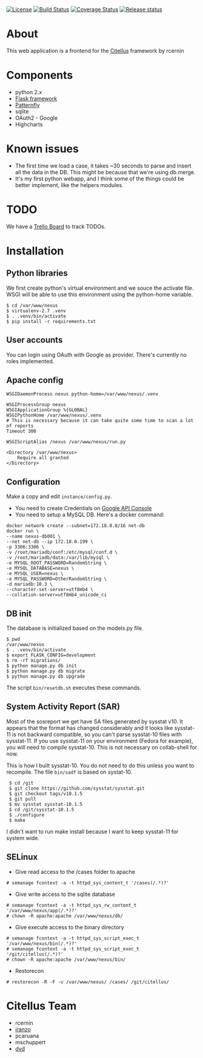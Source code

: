 [![License](https://img.shields.io/github/license/valleedelisle/nexus.svg)](LICENSE)
[![Build Status](https://travis-ci.org/valleedelisle/nexus.svg?branch=master)](https://travis-ci.org/valleedelisle/nexus)
[![Coverage Status](https://coveralls.io/repos/github/valleedelisle/nexus/badge.svg?branch=master)](https://coveralls.io/github/valleedelisle/nexus?branch=master)
[![Release status](https://img.shields.io/github/release/valleedelisle/nexus.svg)](https://github.com/valleedelisle/nexus/releases)


# About

This web application is a frontend for the [Citellus](https://github.com/zerodayz/citellus) framework by rcernin

# Components

* python 2.x
* [Flask framework](http://flask.pocoo.org/)
* [Patternfly](http://www.patternfly.org)
* sqlite
* OAuth2 - Google
* Highcharts


# Known issues

* The first time we load a case, it takes ~30 seconds to parse and insert all the data in the DB. This might be because that we're using db.merge.
* It's my first python webapp, and I think some of the things could be better implement, like the helpers modules.

# TODO
We have a [Trello Board](https://trello.com/b/OE573xW2/citellus) to track TODOs.

# Installation
## Python libraries

We first create python's virtual environment and we souce the activate file. WSGI will be able to use this environment using the python-home variable.

```
$ cd /var/www/nexus
$ virtualenv-2.7 .venv
$ . .venv/bin/activate
$ pip install -r requirements.txt
```

## User accounts

You can login using OAuth with Google as provider. There's currently no roles implemented.

## Apache config

```
WSGIDaemonProcess nexus python-home=/var/www/nexus/.venv

WSGIProcessGroup nexus
WSGIApplicationGroup %{GLOBAL}
WSGIPythonHome /var/www/nexus/.venv
# This is necessary because it can take quite some time to scan a lot of reports
Timeout 300

WSGIScriptAlias /nexus /var/www/nexus/run.py

<Directory /var/www/nexus>
    Require all granted
</Directory>
```
## Configuration

Make a copy and edit `instance/config.py`. 
* You need to create Credentials on [Google API Console](https://console.developers.google.com/apis)
* You need to setup a MySQL DB. Here's a docker command:

```
docker network create --subnet=172.18.0.0/16 net-db
docker run \
--name nexus-db001 \
--net net-db --ip 172.18.0.199 \
-p 3306:3306 \
-v /root/mariadb/conf:/etc/mysql/conf.d \
-v /root/mariadb/data:/var/lib/mysql \
-e MYSQL_ROOT_PASSWORD=RandomString \
-e MYSQL_DATABASE=nexus \
-e MYSQL_USER=nexus \
-e MYSQL_PASSWORD=OtherRandomString \
-d mariadb:10.3 \
--character-set-server=utf8mb4 \
--collation-server=utf8mb4_unicode_ci
```

## DB init

The database is initialized based on the models.py file.

```
$ pwd
/var/www/nexus
$ . .venv/bin/activate
$ export FLASK_CONFIG=development
$ rm -rf migrations/
$ python manage.py db init
$ python manage.py db migrate
$ python manage.py db upgrade
 ```

 The script `bin/resetdb.sh` executes these commands.

## System Activity Report (SAR)
Most of the sosreport we get have SA files generated by sysstat v10. It appears that the format has changed considerably and it looks like sysstat-11 is not backward compatible, so you can't parse sysstat-10 files with sysstat-11. If you use sysstat-11 on your environment (Fedora for example), you will need to compile sysstat-10. This is not necessary on collab-shell for now.

This is how I built sysstat-10. You do not need to do this unless you want to recompile. The file `bin/sadf` is based on systat-10.

```
 $ cd /git
 $ git clone https://github.com/sysstat/sysstat.git
 $ git checkout tags/v10.1.5
 $ git pull
 $ mv sysstat sysstat-10.1.5
 $ cd /git/sysstat-10.1.5
 $ ./configure
 $ make
```
I didn't want to run make install because I want to keep sysstat-11 for system wide.

## SELinux
* Give read access to the /cases folder to apache
```
# semanage fcontext -a -t httpd_sys_content_t '/cases(/.*)?'
```

* Give write access to the sqlite database
```
# semanage fcontext -a -t httpd_sys_rw_content_t '/var/www/nexus/app(/.*)?'
# chown -R apache:apache /var/www/nexus/db/
```

* Give execute access to the binary directory
```
# semanage fcontext -a -t httpd_sys_script_exec_t '/var/www/nexus/bin(/.*)?'
# semanage fcontext -a -t httpd_sys_script_exec_t '/git/citellus(/.*)?'
# chown -R apache:apache /var/www/nexus/bin/
```

* Restorecon
```
# restorecon -R -F -v /var/www/nexus/ /cases/ /git/citellus/
```

# Citellus Team

* rcernin
* [iranzo](https://iranzo.github.io/)
* pcaruana
* mschuppert
* [dvd](https://valleedelisle.com)

